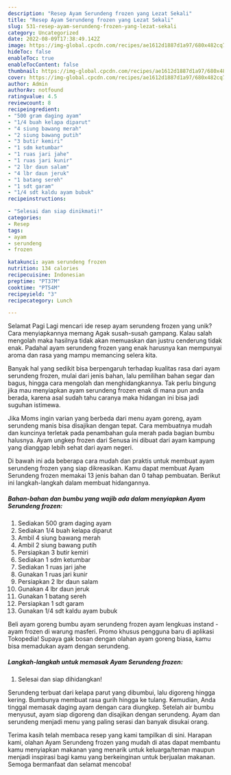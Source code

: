 ```yaml
---
description: "Resep Ayam Serundeng frozen yang Lezat Sekali"
title: "Resep Ayam Serundeng frozen yang Lezat Sekali"
slug: 531-resep-ayam-serundeng-frozen-yang-lezat-sekali
category: Uncategorized
date: 2022-08-09T17:38:49.142Z
image: https://img-global.cpcdn.com/recipes/ae1612d1887d1a97/680x482cq70/ayam-serundeng-frozen-foto-resep-utama.jpg
hideToc: false
enableToc: true
enableTocContent: false
thumbnail: https://img-global.cpcdn.com/recipes/ae1612d1887d1a97/680x482cq70/ayam-serundeng-frozen-foto-resep-utama.jpg
cover: https://img-global.cpcdn.com/recipes/ae1612d1887d1a97/680x482cq70/ayam-serundeng-frozen-foto-resep-utama.jpg
author: Admin
authorAv: notfound
ratingvalue: 4.5
reviewcount: 8
recipeingredient:
- "500 gram daging ayam"
- "1/4 buah kelapa diparut"
- "4 siung bawang merah"
- "2 siung bawang putih"
- "3 butir kemiri"
- "1 sdm ketumbar"
- "1 ruas jari jahe"
- "1 ruas jari kunir"
- "2 lbr daun salam"
- "4 lbr daun jeruk"
- "1 batang sereh"
- "1 sdt garam"
- "1/4 sdt kaldu ayam bubuk"
recipeinstructions:

- "Selesai dan siap dinikmati!"
categories:
- Resep
tags:
- ayam
- serundeng
- frozen

katakunci: ayam serundeng frozen 
nutrition: 134 calories
recipecuisine: Indonesian
preptime: "PT37M"
cooktime: "PT54M"
recipeyield: "3"
recipecategory: Lunch

---
```



Selamat Pagi Lagi mencari ide resep ayam serundeng frozen yang unik? Cara menyiapkannya memang Agak susah-susah gampang. Kalau salah mengolah maka hasilnya tidak akan memuaskan dan justru cenderung tidak enak. Padahal ayam serundeng frozen yang enak harusnya kan mempunyai aroma dan rasa yang mampu memancing selera kita.


Banyak hal yang sedikit bisa berpengaruh terhadap kualitas rasa dari ayam serundeng frozen, mulai dari jenis bahan, lalu pemilihan bahan segar dan bagus, hingga cara mengolah dan menghidangkannya. Tak perlu bingung jika mau menyiapkan ayam serundeng frozen enak di mana pun anda berada, karena asal sudah tahu caranya maka hidangan ini bisa jadi suguhan istimewa.

Jika Moms ingin varian yang berbeda dari menu ayam goreng, ayam serundeng manis bisa disajikan dengan tepat. Cara membuatnya mudah dan kuncinya terletak pada penambahan gula merah pada bagian bumbu halusnya. Ayam ungkep frozen dari Senusa ini dibuat dari ayam kampung yang dianggap lebih sehat dari ayam negeri.


Di bawah ini ada beberapa cara mudah dan praktis untuk membuat ayam serundeng frozen yang siap dikreasikan. Kamu dapat membuat Ayam Serundeng frozen memakai 13 jenis bahan dan 0 tahap pembuatan. Berikut ini langkah-langkah dalam membuat hidangannya.

<!--inarticleads1-->

##### Bahan-bahan dan bumbu yang wajib ada dalam menyiapkan Ayam Serundeng frozen:

1. Sediakan 500 gram daging ayam
1. Sediakan 1/4 buah kelapa diparut
1. Ambil 4 siung bawang merah
1. Ambil 2 siung bawang putih
1. Persiapkan 3 butir kemiri
1. Sediakan 1 sdm ketumbar
1. Sediakan 1 ruas jari jahe
1. Gunakan 1 ruas jari kunir
1. Persiapkan 2 lbr daun salam
1. Gunakan 4 lbr daun jeruk
1. Gunakan 1 batang sereh
1. Persiapkan 1 sdt garam
1. Gunakan 1/4 sdt kaldu ayam bubuk


Beli ayam goreng bumbu ayam serundeng frozen ayam lengkuas instand - ayam frozen di warung masferi. Promo khusus pengguna baru di aplikasi Tokopedia! Supaya gak bosan dengan olahan ayam goreng biasa, kamu bisa memadukan ayam dengan serundeng. 

<!--inarticleads2-->

##### Langkah-langkah untuk memasak Ayam Serundeng frozen:


1. Selesai dan siap dihidangkan!

Serundeng terbuat dari kelapa parut yang dibumbui, lalu digoreng hingga kering. Bumbunya membuat rasa gurih hingga ke tulang. Kemudian, Anda tinggal memasak daging ayam dengan cara diungkep. Setelah air bumbu menyusut, ayam siap digoreng dan disajikan dengan serundeng. Ayam dan serundeng menjadi menu yang paling serasi dan banyak disukai orang. 

Terima kasih telah membaca resep yang kami tampilkan di sini. Harapan kami, olahan Ayam Serundeng frozen yang mudah di atas dapat membantu kamu menyiapkan makanan yang menarik untuk keluarga/teman maupun menjadi inspirasi bagi kamu yang berkeinginan untuk berjualan makanan. Semoga bermanfaat dan selamat mencoba!
